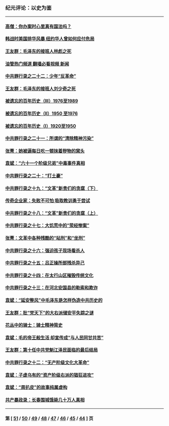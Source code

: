 ### 纪元评论：以史为鉴
---
#### [高僧：你办案时心里真有国法吗？](../../pages/nsc1028/n13002424.md?06070330) 
#### [韩战时美国排华风暴 纽约华人曾如何应付危局](../../pages/nsc1028/n13002345.md?06070330) 
#### [王友群：毛泽东的接班人林彪之死](../../pages/nsc1028/n12997401.md?06070330) 
#### [油管热门频道 翻墙必看视频 新闻](ok?06070330)
#### [中共罪行录之二十二：少年“反革命”](../../pages/nsc1028/n12998426.md?06070330) 
#### [王友群：毛泽东的接班人刘少奇之死](../../pages/nsc1028/n12991772.md?06070330) 
#### [被遗忘的百年历史（III）1976至1989](../../pages/nsc1028/n12991962.md?06070330) 
#### [被遗忘的百年历史（II）1950 至1976](../../pages/nsc1028/n12989161.md?06070330) 
#### [被遗忘的百年历史（I）1920至1950](../../pages/nsc1028/n12986411.md?06070330) 
#### [中共罪行录之二十一：所谓的“清除精神污染”](../../pages/nsc1028/n12987500.md?06070330) 
#### [张菁：她被逼每日吃一顿抹着秽物的窝头](../../pages/nsc1028/n12986487.md?06070330) 
#### [袁斌：“六十一个阶级兄弟”中毒事件真相](../../pages/nsc1028/n12984234.md?06070330) 
#### [中共罪行录之二十：“打土豪”](../../pages/nsc1028/n12978961.md?06070330) 
#### [中共罪行录之十九：“文革”新贵们的贪腐（下）](../../pages/nsc1028/n12976431.md?06070330) 
#### [传奇企业家：失败不可怕 吸取教训勇于尝试](../../pages/nsc1028/n12974507.md?06070330) 
#### [中共罪行录之十八：“文革”新贵们的贪腐（上）](../../pages/nsc1028/n12974074.md?06070330) 
#### [中共罪行录之十七：大饥荒中的“荥经惨案”](../../pages/nsc1028/n12971424.md?06070330) 
#### [张菁：文革中各种残酷的“站刑”和“坐刑”](../../pages/nsc1028/n12970477.md?06070330) 
#### [中共罪行录之十六：强迫孩子现场看杀人](../../pages/nsc1028/n12967431.md?06070330) 
#### [中共罪行录之十五：吕正操所部残杀异己](../../pages/nsc1028/n12965097.md?06070330) 
#### [中共罪行录之十四：在太行山区摧毁传统文化](../../pages/nsc1028/n12962619.md?06070330) 
#### [中共罪行录之十三：在河北安国县的勒索和欺诈](../../pages/nsc1028/n12959911.md?06070330) 
#### [袁斌：“延安整风”中毛泽东是怎样伪造中共历史的](../../pages/nsc1028/n12957562.md?06070330) 
#### [王友群：批“党天下”的大右派储安平失踪之谜](../../pages/nsc1028/n12954229.md?06070330) 
#### [花丛中的骑士：骑士精神简史](../../pages/nsc1028/n12952850.md?06070330) 
#### [袁斌：毛的帝王般生活 却宣传成“与人民同甘共苦”](../../pages/nsc1028/n12938801.md?06070330) 
#### [王友群：第十任中共党魁江泽民面临的最后结局](../../pages/nsc1028/n12933748.md?06070330) 
#### [中共罪行录之十二：“无产阶级文化大革命”](../../pages/nsc1028/n12928000.md?06070330) 
#### [袁斌：子虚乌有的“资产阶级右派的猖狂进攻”](../../pages/nsc1028/n12925599.md?06070330) 
#### [袁斌：“周扒皮”的故事纯属虚构](../../pages/nsc1028/n12923274.md?06070330) 
#### [共产暴政录：长春围城饿毙几十万人真相](../../pages/nsc1028/n10757327.md?06070330) 

---
#### 第 [ [51](./51.md?06070330) / [50](./50.md?06070330) / [49](./49.md?06070330) / [48](./48.md?06070330) / [47](./47.md?06070330) / [46](./46.md?06070330) / [45](./45.md?06070330) / [44](./44.md?06070330) ] 页
